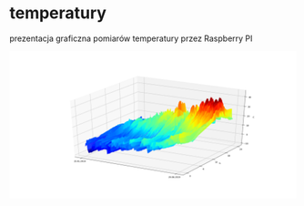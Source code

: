 # temperatury

prezentacja graficzna pomiarów temperatury przez Raspberry PI


![wykres](https://raw.githubusercontent.com/artkli/temperatury/master/dane/Figure_1.png)
